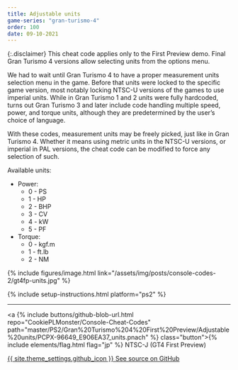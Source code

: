```yaml
---
title: Adjustable units
game-series: "gran-turismo-4"
order: 100
date: 09-10-2021
---
```


{:.disclaimer}
This cheat code applies only to the First Preview demo. Final Gran Turismo 4 versions allow selecting units from the options menu.

We had to wait until Gran Turismo 4 to have a proper measurement units selection menu in the game. Before that units were locked to the specific game version, most notably locking NTSC-U versions of the games to use imperial units. While in Gran Turismo 1 and 2 units were fully hardcoded, turns out Gran Turismo 3 and later include code handling multiple speed, power, and torque units, although they are predetermined by the user’s choice of language.

With these codes, measurement units may be freely picked, just like in Gran Turismo 4. Whether it means using metric units in the NTSC-U versions, or imperial in PAL versions, the cheat code can be modified to force any selection of such.

Available units:
* Power:
  * 0 - PS
  * 1 - HP
  * 2 - BHP
  * 3 - CV
  * 4 - kW
  * 5 - PF
* Torque:
  * 0 - kgf.m
  * 1 - ft.lb
  * 2 - NM

{% include figures/image.html link="/assets/img/posts/console-codes-2/gt4fp-units.jpg" %}

{% include setup-instructions.html platform="ps2" %}

***

<a {% include buttons/github-blob-url.html repo="CookiePLMonster/Console-Cheat-Codes" path="master/PS2/Gran%20Turismo%204%20First%20Preview/Adjustable%20units/PCPX-96649_E906EA37_units.pnach" %} class="button">{% include elements/flag.html flag="jp" %} NTSC-J (GT4 First Preview)</a>

<a href="https://github.com/CookiePLMonster/Console-Cheat-Codes/blob/master/PS2/Gran%20Turismo%204%20First%20Preview/Adjustable%20units" class="button github" target="_blank">{{ site.theme_settings.github_icon }} See source on GitHub</a>
